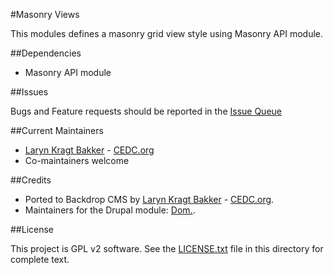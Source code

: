#Masonry Views

This modules defines a masonry grid view style using Masonry API module.

##Dependencies

- Masonry API module

##Issues

Bugs and Feature requests should be reported in the 
[Issue Queue](https://github.com/backdrop-contrib/masonry_views/issues)

##Current Maintainers

 - [Laryn Kragt Bakker](https://github.com/laryn) - [CEDC.org](https://cedc.org)
 - Co-maintainers welcome

##Credits

- Ported to Backdrop CMS by [Laryn Kragt Bakker](https://github.com/laryn) - [CEDC.org](https://cedc.org).
- Maintainers for the Drupal module: [Dom.](https://www.drupal.org/u/dom).

##License

This project is GPL v2 software. See the [LICENSE.txt](https://github.com/backdrop-contrib/masonry_views/blob/1.x-1.x/LICENSE.txt) 
file in this directory for complete text.